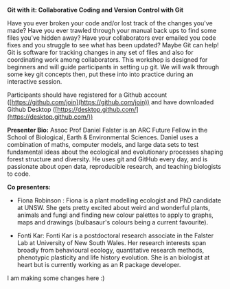**Git with it: Collaborative Coding and Version Control with Git**

Have you ever broken your code and/or lost track of the changes you've made? Have you ever trawled through your manual back ups to find some files you've hidden away? Have your collaborators ever emailed you code fixes and you struggle to see what has been updated? Maybe Git can help! Git is software for tracking changes in any set of files and also for coordinating work among collaborators. This workshop is designed for beginners and will guide participants in setting up git. We will walk through some key git concepts then, put these into into practice during an interactive session.

Participants should have registered for a Github account ([https://github.com/join](https://github.com/join)) and have downloaded Github Desktop ([https://desktop.github.com/](https://desktop.github.com/))

**Presenter Bio:** Assoc Prof Daniel Falster is an ARC Future Fellow in the School of Biological, Earth & Environmental Sciences. Daniel uses a combination of maths, computer models, and large data sets to test fundamental ideas about the ecological and evolutionary processes shaping forest structure and diversity. He uses git and GitHub every day, and is passionate about open data, reproducible research, and teaching biologists to code.

**Co presenters:**

- Fiona Robinson : Fiona is a plant modelling ecologist and PhD candidate at UNSW. She gets pretty excited about weird and wonderful plants, animals and fungi and finding new colour palettes to apply to graphs, maps and drawings (bulbasaur's colours being a current favourite). 

- Fonti Kar:  Fonti Kar is a postdoctoral research associate in the Falster Lab at University of New South Wales. Her research interests span broadly from behavioural ecology, quantitative research methods, phenotypic plasticity and life history evolution. She is an biologist at heart but is currently working as an R package developer. 

I am making some changes here :) 
